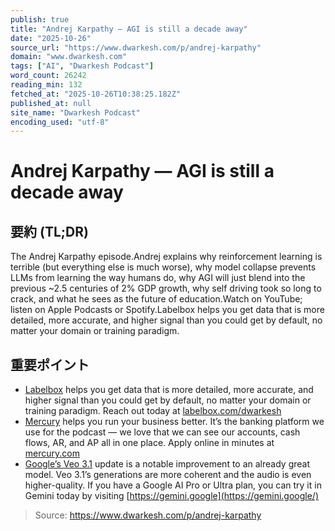 ```yaml
---
publish: true
title: "Andrej Karpathy — AGI is still a decade away"
date: "2025-10-26"
source_url: "https://www.dwarkesh.com/p/andrej-karpathy"
domain: "www.dwarkesh.com"
tags: ["AI", "Dwarkesh Podcast"]
word_count: 26242
reading_min: 132
fetched_at: "2025-10-26T10:38:25.182Z"
published_at: null
site_name: "Dwarkesh Podcast"
encoding_used: "utf-8"
---
```


# Andrej Karpathy — AGI is still a decade away

## 要約 (TL;DR)
The Andrej Karpathy episode.Andrej explains why reinforcement learning is terrible (but everything else is much worse), why model collapse prevents LLMs from learning the way humans do, why AGI will just blend into the previous ~2.5 centuries of 2% GDP growth, why self driving took so long to crack, and what he sees as the future of education.Watch on YouTube; listen on Apple Podcasts or Spotify.Labelbox helps you get data that is more detailed, more accurate, and higher signal than you could get by default, no matter your domain or training paradigm.

## 重要ポイント
*   [Labelbox](https://labelbox.com/dwarkesh) helps you get data that is more detailed, more accurate, and higher signal than you could get by default, no matter your domain or training paradigm. Reach out today at [labelbox.com/dwarkesh](https://labelbox.com/dwarkesh)
*   [Mercury](https://mercury.com/) helps you run your business better. It’s the banking platform we use for the podcast — we love that we can see our accounts, cash flows, AR, and AP all in one place. Apply online in minutes at [mercury.com](https://mercury.com/)
*   [Google’s Veo 3.1](https://blog.google/technology/ai/veo-updates-flow/) update is a notable improvement to an already great model. Veo 3.1’s generations are more coherent and the audio is even higher-quality. If you have a Google AI Pro or Ultra plan, you can try it in Gemini today by visiting [https://gemini.google](https://gemini.google/)

> Source: https://www.dwarkesh.com/p/andrej-karpathy
